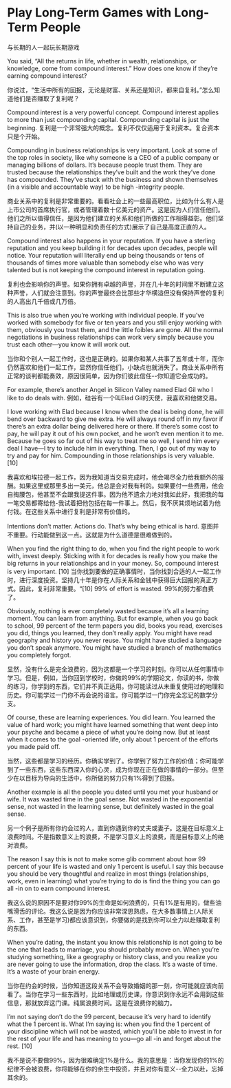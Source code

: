 #  Play Long-Term Games with Long-Term People

与长期的人一起玩长期游戏

You said, “All the returns in life, whether in wealth, relationships, or knowledge, come from compound interest.” How does one know if they’re earning compound interest?

你说过，“生活中所有的回报，无论是财富、关系还是知识，都来自复利。”怎么知道他们是否赚取了复利呢？

Compound interest is a very powerful concept. Compound interest applies to more than just compounding capital. Compounding capital is just the beginning.
复利是一个非常强大的概念。复利不仅仅适用于复利资本。复合资本只是个开始。

Compounding in business relationships is very important. Look at some of the top roles in society, like why someone is a CEO of a public company or managing billions of dollars. It’s because people trust them. They are trusted because the relationships they’ve built and the work they’ve done has compounded. They’ve stuck with the business and shown themselves (in a visible and accountable way) to be high -integrity people.

商业关系中的复利是非常重要的。看看社会上的一些最高职位，比如为什么有人是上市公司的首席执行官，或者管理着数十亿美元的资产。这是因为人们信任他们。他们之所以值得信任，是因为他们建立的关系和他们所做的工作相得益彰。他们坚持自己的业务，并(以一种明显和负责任的方式)展示了自己是高度正直的人。

Compound interest also happens in your reputation. If you have a sterling reputation and you keep building it for decades upon decades, people will notice. Your reputation will literally end up being thousands or tens of thousands of times more valuable than somebody else who was very talented but is not keeping the compound interest in reputation going.

复利也会影响你的声誉。如果你拥有卓越的声誉，并在几十年的时间里不断建立这种声誉，人们就会注意到。你的声誉最终会比那些才华横溢但没有保持声誉的复利的人高出几千倍或几万倍。

This is also true when you’re working with individual people. If you’ve worked with somebody for five or ten years and you still enjoy working with them, obviously you trust them, and the little foibles are gone. All the normal negotiations in business relationships can work very simply because you trust each other—you know it will work out.

当你和个别人一起工作时，这也是正确的。如果你和某人共事了五年或十年，而你仍然喜欢和他们一起工作，显然你信任他们，小缺点也就消失了。商业关系中所有正常的谈判都能奏效，原因很简单，因为你们彼此信任--你知道它会成功的。

For example, there’s another Angel in Silicon Valley named Elad Gil who I like to do deals with.
例如，硅谷有一个叫Elad Gil的天使，我喜欢和他做交易。

I love working with Elad because I know when the deal is being done, he will bend over backward to give me extra. He will always round off in my favor if there’s an extra dollar being delivered here or there. If there’s some cost to pay, he will pay it out of his own pocket, and he won’t even mention it to me. Because he goes so far out of his way to treat me so well, I send him every deal I have—I try to include him in everything. Then, I go out of my way to try and pay for him. Compounding in those relationships is very valuable. [10]

我喜欢和埃拉德一起工作，因为我知道当交易完成时，他会竭尽全力给我额外的报酬。如果这里或那里多出一美元，他总是会对我有利的。如果要付一些费用，他会自掏腰包，他甚至不会跟我提这件事。因为他不遗余力地对我如此好，我把我的每一笔交易都寄给他-我试着把他包括在每一件事上。然后，我不厌其烦地试着为他付钱。在这些关系中进行复利是非常有价值的。

Intentions don’t matter. Actions do. That’s why being ethical is hard.
意图并不重要。行动能做到这一点。这就是为什么道德是很难做到的。

When you find the right thing to do, when you find the right people to work with, invest deeply. Sticking with it for decades is really how you make the big returns in your relationships and in your money. So, compound interest is very important. [10]
当你找到要做的正确事情时，当你找到合适的人一起工作时，进行深度投资。坚持几十年是你在人际关系和金钱中获得巨大回报的真正方式。因此，复利非常重要。“[10]
99% of effort is wasted.
99%的努力都白费了。

Obviously, nothing is ever completely wasted because it’s all a learning moment. You can learn from anything. But for example, when you go back to school, 99 percent of the term papers you did, books you read, exercises you did, things you learned, they don’t really apply. You might have read geography and history you never reuse. You might have studied a language you don’t speak anymore. You might have studied a branch of mathematics you completely forgot.

显然，没有什么是完全浪费的，因为这都是一个学习的时刻。你可以从任何事情中学习。但是，例如，当你回到学校时，你做的99%的学期论文，你读的书，你做的练习，你学到的东西，它们并不真正适用。你可能读过从未重复使用过的地理和历史。你可能学过一门你不再会说的语言。你可能学过一门你完全忘记的数学分支。

Of course, these are learning experiences. You did learn. You learned the value of hard work; you might have learned something that went deep into your psyche and became a piece of what you’re doing now. But at least when it comes to the goal -oriented life, only about 1 percent of the efforts you made paid off.

当然，这些都是学习的经历。你确实学到了。你学到了努力工作的价值；你可能学到了一些东西，这些东西深入你的心灵，成为你现在正在做的事情的一部分。但至少在以目标为导向的生活中，你所做的努力只有1%得到了回报。

Another example is all the people you dated until you met your husband or wife. It was wasted time in the goal sense. Not wasted in the exponential sense, not wasted in the learning sense, but definitely wasted in the goal sense.

另一个例子是所有你约会过的人，直到你遇到你的丈夫或妻子。这是在目标意义上浪费时间。不是指数意义上的浪费，不是学习意义上的浪费，而是目标意义上的绝对浪费。

The reason I say this is not to make some glib comment about how 99 percent of your life is wasted and only 1 percent is useful. I say this because you should be very thoughtful and realize in most things (relationships, work, even in learning) what you’re trying to do is find the thing you can go all -in on to earn compound interest.

我这么说的原因不是要对你99%的生命是如何浪费的，只有1%是有用的，做些油嘴滑舌的评论。我这么说是因为你应该非常深思熟虑，在大多数事情上(人际关系、工作，甚至是学习)都应该意识到，你要做的是找到你可以全力以赴赚取复利的东西。

When you’re dating, the instant you know this relationship is not going to be the one that leads to marriage, you should probably move on. When you’re studying something, like a geography or history class, and you realize you are never going to use the information, drop the class. It’s a waste of time. It’s a waste of your brain energy.

当你在约会的时候，当你知道这段关系不会导致婚姻的那一刻，你可能就应该向前看了。当你在学习一些东西时，比如地理或历史课，你意识到你永远不会用到这些信息，那就放弃这门课。纯属浪费时间。这是在浪费你的脑力。

I’m not saying don’t do the 99 percent, because it’s very hard to identify what the 1 percent is. What I’m saying is: when you find the 1 percent of your discipline which will not be wasted, which you’ll be able to invest in for the rest of your life and has meaning to you—go all -in and forget about the rest. [10]

我不是说不要做99%，因为很难确定1%是什么。我的意思是：当你发现你的1%的纪律不会被浪费，你将能够在你的余生中投资，并且对你有意义--全力以赴，忘掉其余的。

